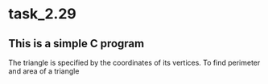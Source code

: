 # task_2.29

## This is a simple C program

The triangle is specified by the coordinates of its vertices. To find
perimeter and area of a triangle

